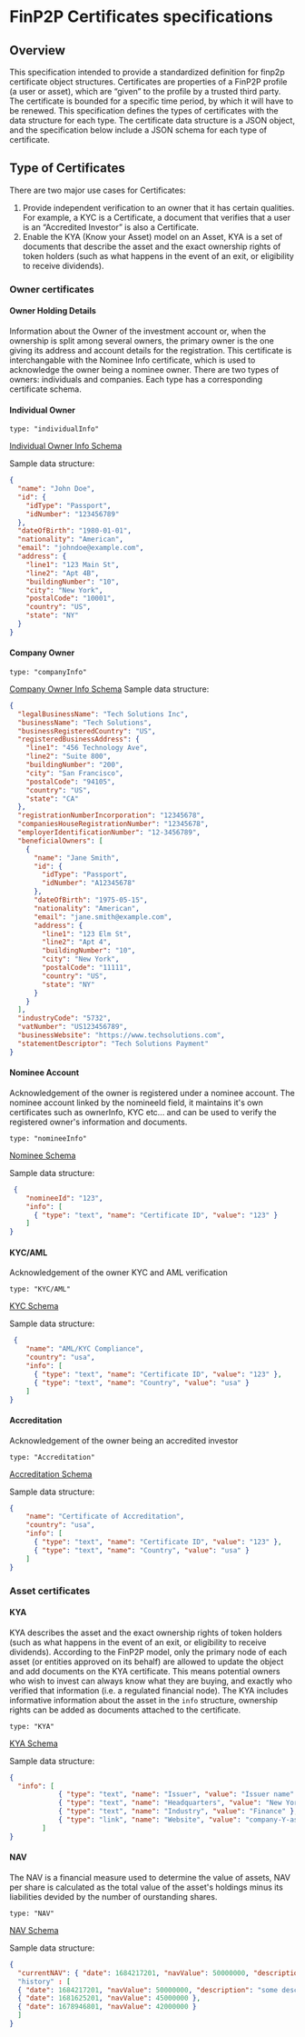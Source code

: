 # FinP2P Certificates specifications
## Overview
This specification intended to provide a standardized definition for finp2p certificate object structures.
Certificates are properties of a FinP2P profile (a user or asset), which are “given” to the profile by a trusted third party.
The certificate is bounded for a specific time period, by which it will have to be renewed.
This specification defines the types of certificates with the data structure for each type.
The certificate data structure is a JSON object, and the specification below include a JSON schema for each type of certificate.

## Type of Certificates
There are two major use cases for Certificates:
1. Provide independent verification to an owner that it has certain qualities. For example, a KYC is a Certificate, a document that verifies that a user is an “Accredited Investor” is also a Certificate.
2. Enable the KYA (Know your Asset) model on an Asset, KYA is a set of documents that describe the asset and the exact ownership rights of token holders (such as what happens in the event of an exit, or eligibility to receive dividends).

### Owner certificates
#### Owner Holding Details
Information about the Owner of the investment account or, when the ownership is split among several owners, the primary owner is the one giving its address and account details for the registration.
This certificate is interchangable with the Nominee Info certificate, which is used to acknowledge the owner being a nominee owner.
There are two types of owners: individuals and companies. Each type has a corresponding  certificate schema.

#### Individual Owner

`type: "individualInfo"`

[Individual Owner Info Schema][spec_individual_info]

Sample data structure:
```json
{
  "name": "John Doe",
  "id": {
    "idType": "Passport",
    "idNumber": "123456789"
  },
  "dateOfBirth": "1980-01-01",
  "nationality": "American",
  "email": "johndoe@example.com",
  "address": {
    "line1": "123 Main St",
    "line2": "Apt 4B",
    "buildingNumber": "10",
    "city": "New York",
    "postalCode": "10001",
    "country": "US",
    "state": "NY"
  }
}
```

#### Company Owner

`type: "companyInfo"`

[Company Owner Info Schema][spec_company_info]
Sample data structure:
```json
{
  "legalBusinessName": "Tech Solutions Inc",
  "businessName": "Tech Solutions",
  "businessRegisteredCountry": "US",
  "registeredBusinessAddress": {
    "line1": "456 Technology Ave",
    "line2": "Suite 800",
    "buildingNumber": "200",
    "city": "San Francisco",
    "postalCode": "94105",
    "country": "US",
    "state": "CA"
  },                                  
  "registrationNumberIncorporation": "12345678",
  "companiesHouseRegistrationNumber": "12345678",
  "employerIdentificationNumber": "12-3456789",
  "beneficialOwners": [
    {
      "name": "Jane Smith",
      "id": {
        "idType": "Passport",
        "idNumber": "A12345678"
      },
      "dateOfBirth": "1975-05-15",
      "nationality": "American",
      "email": "jane.smith@example.com",
      "address": {
        "line1": "123 Elm St",
        "line2": "Apt 4",
        "buildingNumber": "10",
        "city": "New York",
        "postalCode": "11111",
        "country": "US",
        "state": "NY"
      }
    }
  ],
  "industryCode": "5732",
  "vatNumber": "US123456789",
  "businessWebsite": "https://www.techsolutions.com",
  "statementDescriptor": "Tech Solutions Payment"
}

```

#### Nominee Account
Acknowledgement of the owner is registered under a nominee account.
The nominee account linked by the nomineeId field, it maintains it's own certificates such as ownerInfo, KYC etc... and can be used to verify the registered owner's information and documents.

`type: "nomineeInfo"`

[Nominee Schema][spec_nominee]

Sample data structure:
```json
 {
    "nomineeId": "123",
    "info": [
      { "type": "text", "name": "Certificate ID", "value": "123" }
    ]
}
 ```

#### KYC/AML
Acknowledgement of the owner KYC and AML verification

`type: "KYC/AML"`

[KYC Schema][spec_kyc]

Sample data structure:
```json
 {
    "name": "AML/KYC Compliance",
    "country": "usa",
    "info": [
      { "type": "text", "name": "Certificate ID", "value": "123" },
      { "type": "text", "name": "Country", "value": "usa" }
    ]
}
 ```

#### Accreditation
Acknowledgement of the owner being an accredited investor

`type: "Accreditation"`

[Accreditation Schema][spec_accreditation]

Sample data structure:
```json
{
    "name": "Certificate of Accreditation",
    "country": "usa",
    "info": [
      { "type": "text", "name": "Certificate ID", "value": "123" },
      { "type": "text", "name": "Country", "value": "usa" }
    ]
}
```

### Asset certificates
#### KYA

KYA describes the asset and the exact ownership rights of token holders (such as what happens in the event of an exit, or eligibility to receive dividends).
According to the FinP2P model, only the primary node of each asset (or entities approved on its behalf) are allowed to update the object and add documents on the KYA certificate. This means potential owners who wish to invest can always know what they are buying, and exactly who verified that information (i.e. a regulated financial node).
The KYA includes informative information about the asset in the `info` structure, ownership rights can be added as documents attached to the certificate.

`type: "KYA"`

[KYA Schema][spec_kya]

Sample data structure:
```json
{ 
  "info": [
            { "type": "text", "name": "Issuer", "value": "Issuer name" },
            { "type": "text", "name": "Headquarters", "value": "New York" },
            { "type": "text", "name": "Industry", "value": "Finance" },
            { "type": "link", "name": "Website", "value": "company-Y-asset.com" }
        ]
}
```
#### NAV 

The NAV is a financial measure used to determine the value of assets, NAV per share is calculated as the total value of the asset's holdings minus its liabilities devided by the number of ourstanding shares. 

`type: "NAV"`

[NAV Schema][spec_nav]

Sample data structure:
```json
{ 
  "currentNAV": { "date": 1684217201, "navValue": 50000000, "description": "some description"}
  "history" : [
  { "date": 1684217201, "navValue": 50000000, "description": "some description" },
  { "date": 1681625201, "navValue": 45000000 },
  { "date": 1678946801, "navValue": 42000000 }  
  ]
}
```

[spec_kyc]: ./schemas/owner/kyc.schema.json
[spec_company_info]: ./schemas/owner/company_info.schema_v1.0.json
[spec_individual_info]: ./schemas/owner/individual_info.schema_v1.0.json
[spec_nominee]: ./schemas/owner/nominee.schema.json
[spec_accreditation]: ./schemas/owner/accreditation.schema.json
[spec_kya]: ./schemas/asset/kya.schema.json
[spec_nav]: ./schemas/asset/nav.schema.json
